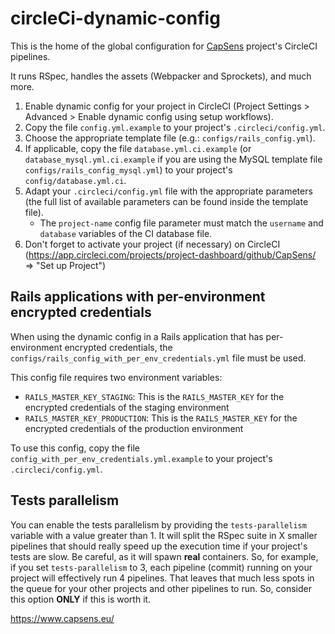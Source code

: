 # circleCi-dynamic-config

This is the home of the global configuration for [CapSens](https://www.capsens.eu/) project's CircleCI pipelines.

It runs RSpec, handles the assets (Webpacker and Sprockets), and much more.

1. Enable dynamic config for your project in CircleCI (Project Settings > Advanced > Enable dynamic config using setup workflows).
2. Copy the file `config.yml.example` to your project's `.circleci/config.yml`.
3. Choose the appropriate template file (e.g.: `configs/rails_config.yml`).
4. If applicable, copy the file `database.yml.ci.example` (or `database_mysql.yml.ci.example` if you are using the MySQL template file `configs/rails_config_mysql.yml`) to your project's `config/database.yml.ci`.
5. Adapt your `.circleci/config.yml` file with the appropriate parameters (the full list of available parameters can be found inside the template file).
    * The `project-name` config file parameter must match the `username` and `database` variables of the CI database file.
6. Don't forget to activate your project (if necessary) on CircleCI (https://app.circleci.com/projects/project-dashboard/github/CapSens/ => "Set up Project")

## Rails applications with per-environment encrypted credentials

When using the dynamic config in a Rails application that has per-environment encrypted credentials, the `configs/rails_config_with_per_env_credentials.yml` file must be used.

This config file requires two environment variables:

- `RAILS_MASTER_KEY_STAGING`: This is the `RAILS_MASTER_KEY` for the encrypted credentials of the staging environment
- `RAILS_MASTER_KEY_PRODUCTION`: This is the `RAILS_MASTER_KEY` for the encrypted credentials of the production environment

To use this config, copy the file `config_with_per_env_credentials.yml.example` to your project's `.circleci/config.yml`.

## Tests parallelism

You can enable the tests parallelism by providing the `tests-parallelism` variable with a value greater than 1.
It will split the RSpec suite in X smaller pipelines that should really speed up the execution time if your project's tests are slow.
Be careful, as it will spawn **real** containers. So, for example, if you set `tests-parallelism` to 3, each pipeline (commit) running on your project will effectively run 4 pipelines. That leaves that much less spots in the queue for your other projects and other pipelines to run. So, consider this option **ONLY** if this is worth it.


https://www.capsens.eu/
